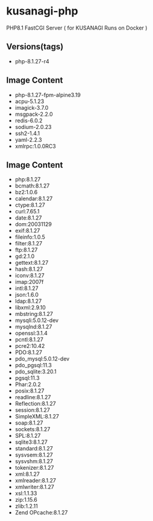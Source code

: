 # kusanagi-php
PHP8.1 FastCGI Server ( for KUSANAGI Runs on Docker )

## Versions(tags)
- php-8.1.27-r4

## Image Content
- php-8.1.27-fpm-alpine3.19
- acpu-5.1.23
- imagick-3.7.0
- msgpack-2.2.0
- redis-6.0.2
- sodium-2.0.23
- ssh2-1.4.1
- yaml-2.2.3
- xmlrpc:1.0.0RC3

## Image Content
- php:8.1.27
- bcmath:8.1.27
- bz2:1.0.6
- calendar:8.1.27
- ctype:8.1.27
- curl:7.65.1
- date:8.1.27
- dom:20031129
- exif:8.1.27
- fileinfo:1.0.5
- filter:8.1.27
- ftp:8.1.27
- gd:2.1.0
- gettext:8.1.27
- hash:8.1.27
- iconv:8.1.27
- imap:2007f
- intl:8.1.27
- json:1.6.0
- ldap:8.1.27
- libxml:2.9.10
- mbstring:8.1.27
- mysqli:5.0.12-dev
- mysqlnd:8.1.27
- openssl:3.1.4
- pcntl:8.1.27
- pcre2:10.42
- PDO:8.1.27
- pdo_mysql:5.0.12-dev
- pdo_pgsql:11.3
- pdo_sqlite:3.20.1
- pgsql:11.3
- Phar:2.0.2
- posix:8.1.27
- readline:8.1.27
- Reflection:8.1.27
- session:8.1.27
- SimpleXML:8.1.27
- soap:8.1.27
- sockets:8.1.27
- SPL:8.1.27
- sqlite3:8.1.27
- standard:8.1.27
- sysvsem:8.1.27
- sysvshm:8.1.27
- tokenizer:8.1.27
- xml:8.1.27
- xmlreader:8.1.27
- xmlwriter:8.1.27
- xsl:1.1.33
- zip:1.15.6
- zlib:1.2.11
- Zend OPcache:8.1.27


